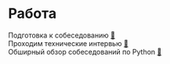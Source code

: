 # Работа

Подготовка к собеседованию [&#128279;](https://github.com/jwasham/coding-interview-university) <br>
Проходим технические интервью [&#128279;](https://apptractor.ru/info/articles/prohodim-tehnicheskie-intervyu-chto-sprashivayut-v-krupnyih-it-kompaniyah.html) <br>
Обширный обзор собеседований по Python [&#128279;]( https://habr.com/ru/post/439576/) <br>


